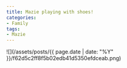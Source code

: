 ```yaml
---
title: Mazie playing with shoes!
categories:
- Family
tags:
- Mazie
---
```


![](/assets/posts/{{ page.date | date: "%Y" }}/f62d5c2ff8f5b02edb41d5350efdceab.png)

